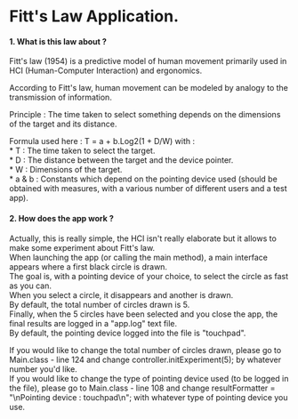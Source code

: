 # Fitt's Law Application.

#### 1. What is this law about ? 

<p>Fitt's law (1954) is a predictive model of human movement primarily used in HCI (Human-Computer Interaction) and ergonomics.</p>
<p>According to Fitt's law, human movement can be modeled by analogy to the transmission of information.</p> 
<p>Principle : The time taken to select something depends on the dimensions of the target and its distance.</p>
<p>Formula used here : T = a + b.Log2(1 + D/W) with : <br>
* T : The time taken to select the target. <br>
* D : The distance between the target and the device pointer. <br>
* W : Dimensions of the target. <br>
* a & b : Constants which depend on the pointing device used (should be obtained with measures, with a various number of different users and a test app).
</p>

#### 2. How does the app work ? 

<p>Actually, this is really simple, the HCI isn't really elaborate but it allows to make some experiment about Fitt's law. <br>
When launching the app (or calling the main method), a main interface appears where a first black circle is drawn.<br>
The goal is, with a pointing device of your choice, to select the circle as fast as you can. <br>
When you select a circle, it disappears and another is drawn. <br>
By default, the total number of circles drawn is 5. <br>
Finally, when the 5 circles have been selected and you close the app, the final results are logged in a "app.log" text file. <br>
By default, the pointing device logged into the file is "touchpad".
</p>
<p>If you would like to change the total number of circles drawn, please go to Main.class - line 124 and change controller.initExperiment(5); by whatever number you'd like. <br>
If you would like to change the type of pointing device used (to be logged in the file), please go to Main.class - line 108 and change resultFormatter = "\nPointing device : touchpad\n"; with whatever type of pointing device you use.
</p>